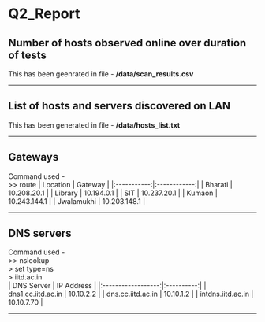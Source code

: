 # Q2_Report

## Number of hosts observed online over duration of tests
This has been geenrated in file - **/data/scan_results.csv**

---
## List of hosts and servers discovered on LAN
This has been generated in file - **/data/hosts_list.txt**

---
## Gateways
Command used -  
\>> route
|  Location   |   Gateway    | 
|:-----------:|:------------:|
| Bharati     | 10.208.20.1  |
| Library     | 10.194.0.1   |
| SIT         | 10.237.20.1  |
| Kumaon      | 10.243.144.1 |
| Jwalamukhi  | 10.203.148.1 |

---
## DNS servers
Command used -  
\>> nslookup  
\> set type=ns  
\> iitd.ac.in  
|     DNS Server     | IP Address |
|:------------------:|:----------:|
| dns1.cc.iitd.ac.in | 10.10.2.2  |
| dns.cc.iitd.ac.in  | 10.10.1.2  |
| intdns.iitd.ac.in  | 10.10.7.70 |

---
